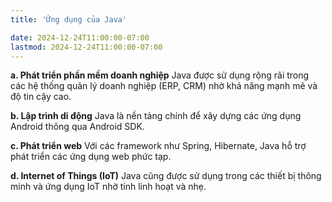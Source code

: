 ```yaml
---
title: 'Ứng dụng của Java'

date: 2024-12-24T11:00:00-07:00
lastmod: 2024-12-24T11:00:00-07:00
---
```


**a. Phát triển phần mềm doanh nghiệp**
Java được sử dụng rộng rãi trong các hệ thống quản lý doanh nghiệp (ERP, CRM) nhờ khả năng mạnh mẽ và độ tin cậy cao.

**b. Lập trình di động**
Java là nền tảng chính để xây dựng các ứng dụng Android thông qua Android SDK.

**c. Phát triển web**
Với các framework như Spring, Hibernate, Java hỗ trợ phát triển các ứng dụng web phức tạp.

**d. Internet of Things (IoT)**
Java cũng được sử dụng trong các thiết bị thông minh và ứng dụng IoT nhờ tính linh hoạt và nhẹ.
